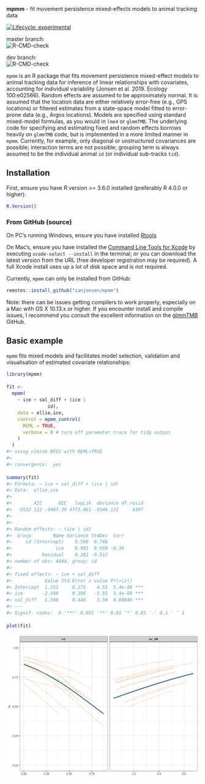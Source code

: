 
<!-- README.md is generated from README.Rmd. Please edit that file -->

**mpmm** - fit movement persistence mixed-effects models to animal
tracking data

<!-- badges: start -->

[![Lifecycle:
experimental](https://img.shields.io/badge/lifecycle-experimental-orange.svg)](https://lifecycle.r-lib.org/articles/stages.html#experimental)

master branch:  
![R-CMD-check](https://github.com/ianjonsen/mpmm/actions/workflows/check-full.yaml/badge.svg?branch=master)

dev branch:  
![R-CMD-check](https://github.com/ianjonsen/mpmm/actions/workflows/check-full.yaml/badge.svg?branch=dev_4_james)
<!-- badges: end -->

`mpmm` is an R package that fits movement persistence mixed-effect
models to animal tracking data for inference of linear relationships
with covariates, accounting for individual variability (Jonsen et
al. 2019. Ecology 100:e02566). Random effects are assumed to be
approximately normal. It is assumed that the location data are either
relatively error-free (e.g., GPS locations) or filtered estimates from a
state-space model fitted to error-prone data (e.g., Argos locations).
Models are specified using standard mixed-model formulas, as you would
in `lme4` or `glmmTMB`. The underlying code for specifying and
estimating fixed and random effects borrows heavily on `glmmTMB` code,
but is implemented in a more limited manner in `mpmm`. Currently, for
example, only diagonal or unstructured covariances are possible;
interaction terms are not possible; grouping term is always assumed to
be the individual animal `id` (or individual sub-tracks `tid`).

## Installation

First, ensure you have R version &gt;= 3.6.0 installed (preferably R
4.0.0 or higher):

``` r
R.Version()
```

### From GitHub (source)

On PC’s running Windows, ensure you have installed
[Rtools](https://cran.r-project.org/bin/windows/Rtools/)

On Mac’s, ensure you have installed the [Command Line Tools for
Xcode](https://developer.apple.com/download/more/) by executing
`xcode-select --install` in the terminal; or you can download the latest
version from the URL (free developer registration may be required). A
full Xcode install uses up a lot of disk space and is not required.

Currently, `mpmm` can only be installed from GitHub:

``` r
remotes::install_github("ianjonsen/mpmm")
```

Note: there can be issues getting compilers to work properly, especially
on a Mac with OS X 10.13.x or higher. If you encounter install and
compile issues, I recommend you consult the excellent information on the
[glmmTMB](https://github.com/glmmTMB/glmmTMB) GitHub.

## Basic example

`mpmm` fits mixed models and facilitates model selection, validation and
visualisation of estimated covariate relationships:

``` r
library(mpmm)

fit <-
  mpmm(
    ~ ice + sal_diff + (ice |
               id),
    data = ellie.ice,
    control = mpmm_control(
      REML = TRUE,
      verbose = 0 # turn off parameter trace for tidy output
    )
  ) 
#> using nlminb BFGS with REML=TRUE 
#> 
#> convergence:  yes

summary(fit)
#> Formula: ~ ice + sal_diff + (ice | id) 
#> Data:  ellie.ice 
#> 
#>        AIC      BIC   logLik  deviance df.resid
#>  -9532.122 -9487.39 4773.061 -9546.122     4397
#> 
#> 
#> Random effects: ~ (ice | id) 
#>  Group        Name Variance StdDev  Corr
#>     id (Intercept)    0.560  0.748      
#>                ice    0.903  0.950 -0.36
#>           Residual    0.262 -0.512      
#> number of obs: 4404, group: id
#> 
#> fixed effects: ~ ice + sal_diff 
#>            Value Std.Error z value Pr(>|z|)    
#> Intercept  1.252     0.275    4.55  5.4e-06 ***
#> ice       -2.340     0.396   -5.91  3.4e-09 ***
#> sal_diff   1.560     0.446    3.50  0.00046 ***
#> ---
#> Signif. codes:  0 '***' 0.001 '**' 0.01 '*' 0.05 '.' 0.1 ' ' 1

plot(fit)
```

![](man/figures/README-example-1.png)<!-- -->
